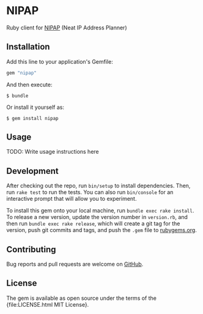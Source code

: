 # NIPAP

Ruby client for [NIPAP][1] (Neat IP Address Planner)

## Installation

Add this line to your application's Gemfile:

```ruby
gem "nipap"
```

And then execute:

    $ bundle

Or install it yourself as:

    $ gem install nipap

## Usage

TODO: Write usage instructions here

## Development

After checking out the repo, run `bin/setup` to install dependencies. Then, run
`rake test` to run the tests. You can also run `bin/console` for an interactive
prompt that will allow you to experiment.

To install this gem onto your local machine, run `bundle exec rake install`. To
release a new version, update the version number in `version.rb`, and then run
`bundle exec rake release`, which will create a git tag for the version, push
git commits and tags, and push the `.gem` file to [rubygems.org][2].

## Contributing

Bug reports and pull requests are welcome on [GitHub][3].

## License

The gem is available as open source under the terms of the {file:LICENSE.html MIT License}.

[1]: http://spritelink.github.io/NIPAP/
[2]: https://rubygems.org
[3]: https://github.com/quixoten/ruby-nipap
